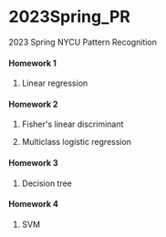 # 2023Spring_PR
2023 Spring NYCU Pattern Recognition

#### Homework 1

1. Linear regression

#### Homework 2

1. Fisher's linear discriminant
   
2. Multiclass logistic regression

#### Homework 3

1. Decision tree

#### Homework 4

1. SVM
